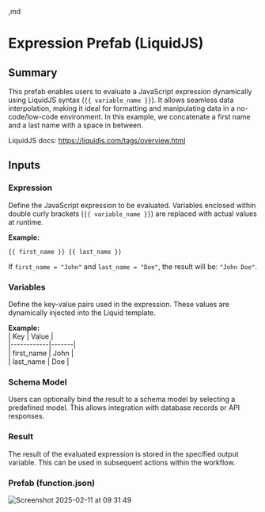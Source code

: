 ,md  
# Expression Prefab (LiquidJS)  

## Summary  
This prefab enables users to evaluate a JavaScript expression dynamically using LiquidJS syntax (`{{ variable_name }}`). It allows seamless data interpolation, making it ideal for formatting and manipulating data in a no-code/low-code environment. In this example, we concatenate a first name and a last name with a space in between.

LiquidJS docs: https://liquidjs.com/tags/overview.html

## Inputs  

### Expression  
Define the JavaScript expression to be evaluated. Variables enclosed within double curly brackets (`{{ variable_name }}`) are replaced with actual values at runtime.  

**Example:**  
```liquid  
{{ first_name }} {{ last_name }}  
```

If `first_name = "John"` and `last_name = "Doe"`, the result will be: `"John Doe"`.  

### Variables  
Define the key-value pairs used in the expression. These values are dynamically injected into the Liquid template.  

**Example:**  
| Key        | Value |  
|------------|-------|  
| first_name | John  |  
| last_name  | Doe   |  

### Schema Model  
Users can optionally bind the result to a schema model by selecting a predefined model. This allows integration with database records or API responses.  

### Result  
The result of the evaluated expression is stored in the specified output variable. This can be used in subsequent actions within the workflow.  

### Prefab (function.json)   
![Screenshot 2025-02-11 at 09 31 49](https://github.com/user-attachments/assets/6b526938-3915-449e-9e92-cccd0710783d)
